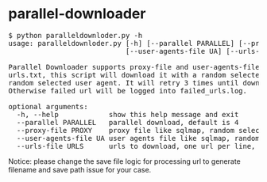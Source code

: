 # parallel-downloader
<pre>
$ python paralleldownloder.py -h
usage: paralleldownloder.py [-h] [--parallel PARALLEL] [--proxy-file PROXY]
                            [--user-agents-file UA] [--urls-file URLS]

Parallel Downloader supports proxy-file and user-agents-file. For each url in
urls.txt, this script will download it with a random selected http proxy and a
random selected user agent. It will retry 3 times until download succeed,
Otherwise failed url will be logged into failed_urls.log.

optional arguments:
  -h, --help            show this help message and exit
  --parallel PARALLEL   parallel download, default is 4
  --proxy-file PROXY    proxy file like sqlmap, random selected, default proxy.txt
  --user-agents-file UA user agents file like sqlmap, random selected, default user-agents.txt
  --urls-file URLS      urls to download, one url per line, default urls.txt
</pre>

Notice: please change the save file logic for processing url to generate filename and save path issue for your case.
